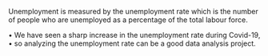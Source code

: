 Unemployment is measured by the unemployment rate which is the number of people who are unemployed as a percentage of the total labour force.

• We have seen a sharp increase in the unemployment rate during Covid-19, • so analyzing the unemployment rate can be a good data analysis project.
